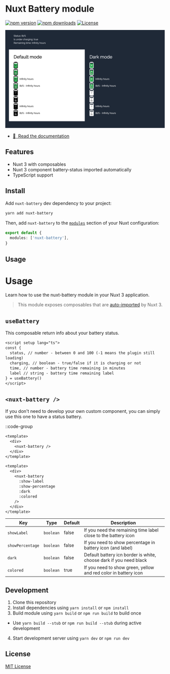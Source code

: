 # Nuxt Battery module

[![npm version][npm-version-src]][npm-version-href]
[![npm downloads][npm-downloads-src]][npm-downloads-href]
[![License][license-src]][license-href]

[![nuxt-battery](./docs/public/preview.png)](https://nuxtjs.org)

- [📖 &nbsp;Read the documentation](https://strapi.nuxtjs.org)

## Features

- Nuxt 3 with composables
- Nuxt 3 component battery-status imported automatically
- TypeScript support

## Install


Add `nuxt-battery` dev dependency to your project:

```bash [yarn]
yarn add nuxt-battery
```

Then, add `nuxt-battery` to the [`modules`](https://nuxt.com/docs/api/configuration/nuxt-config#modules) section of your Nuxt configuration:

```ts [nuxt.config.js|ts]
export default {
  modules: ['nuxt-battery'],
}
```

## Usage

# Usage

Learn how to use the nuxt-battery module in your Nuxt 3 application.

> This module exposes composables that are [auto-imported](https://nuxt.com/docs/guide/directory-structure/composables) by Nuxt 3.

## `useBattery`

This composable return info about your battery status.

```vue
<script setup lang="ts">
const {
  status, // number - between 0 and 100 (-1 means the plugin still loading)
  charging, // boolean - true/false if it is charging or not
  time, // number - battery time remaining in minutes
  label // string - battery time remaining label 
} = useBattery()
</script>
```

## `<nuxt-battery />`

If you don't need to develop your own custom component, you can simply use this one to have a status battery.

::code-group
```vue [simple]
<template>
  <div>
    <nuxt-battery />
  </div>
</template>
```
```vue [complex]
<template>
  <div>
    <nuxt-battery
      :show-label
      :show-percentage
      :dark
      :colored
    />
  </div>
</template>
```

| **Key**          | **Type**  | **Default** | **Description**                                                    |
|------------------|-----------|-------------|--------------------------------------------------------------------|
| `showLabel`      | `boolean` | false       | If you need the remaining time label close to the battery icon     |
| `showPercentage` | `boolean` | false       | If you need to show percentage in battery icon (and label)         |
| `dark`           | `boolean` | false       | Default battery icn border is white, choose dark if you need black |
| `colored`        | `boolean` | true        | If you need to show green, yellow and red color in battery icon    |

## Development

1. Clone this repository
2. Install dependencies using `yarn install` or `npm install`
3. Build module using `yarn build` or `npm run build` to build once
  - Use `yarn build --stub` or `npm run build --stub` during active development
4. Start development server using `yarn dev` or `npm run dev`

## License

[MIT License](./LICENSE)

<!-- Badges -->
[npm-version-src]: https://img.shields.io/npm/v/@nuxtjs/strapi/latest.svg?style=flat&colorA=18181B&colorB=28CF8D
[npm-version-href]: https://npmjs.com/package/@nuxtjs/strapi

[npm-downloads-src]: https://img.shields.io/npm/dt/@nuxtjs/strapi.svg?style=flat&colorA=18181B&colorB=28CF8D
[npm-downloads-href]: https://npmjs.com/package/@nuxtjs/strapi

[license-src]: https://img.shields.io/npm/l/@nuxtjs/strapi.svg?style=flat&colorA=18181B&colorB=28CF8D
[license-href]: https://npmjs.com/package/@nuxtjs/strapi
